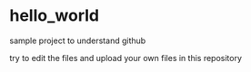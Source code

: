 # hello_world
sample project to understand github

try to edit the files and upload your own files in this repository
